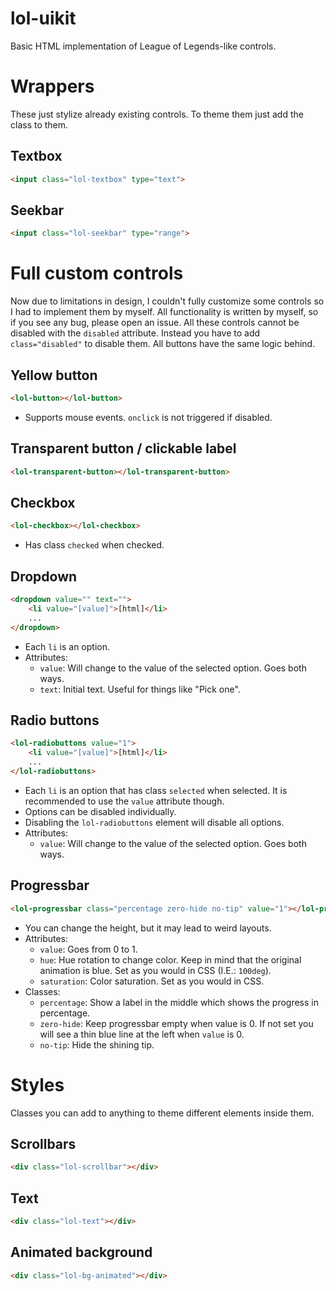 # lol-uikit
Basic HTML implementation of League of Legends-like controls.

# Wrappers

These just stylize already existing controls. To theme them just add the class to them.

## Textbox

```HTML
<input class="lol-textbox" type="text">
```

## Seekbar

```HTML
<input class="lol-seekbar" type="range">
```

# Full custom controls

Now due to limitations in design, I couldn't fully customize some controls so I had to implement them by myself.
All functionality is written by myself, so if you see any bug, please open an issue.
All these controls cannot be disabled with the `disabled` attribute. Instead you have to add `class="disabled"` to disable them.
All buttons have the same logic behind.

## Yellow button
```HTML
<lol-button></lol-button>
```

- Supports mouse events. `onclick` is not triggered if disabled.

## Transparent button / clickable label

```HTML
<lol-transparent-button></lol-transparent-button>
```

## Checkbox

```HTML
<lol-checkbox></lol-checkbox>
```

- Has class `checked` when checked.

## Dropdown

```HTML
<dropdown value="" text="">
    <li value="[value]">[html]</li>
    ...
</dropdown>
```

- Each `li` is an option.
- Attributes:
    - `value`: Will change to the value of the selected option. Goes both ways.
    - `text`: Initial text. Useful for things like "Pick one".

## Radio buttons

```HTML
<lol-radiobuttons value="1">
    <li value="[value]">[html]</li>
    ...
</lol-radiobuttons>
```

- Each `li` is an option that has class `selected` when selected. It is recommended to use the `value` attribute though.
- Options can be disabled individually.
- Disabling the `lol-radiobuttons` element will disable all options.
- Attributes:
    - `value`: Will change to the value of the selected option. Goes both ways.

## Progressbar

```HTML
<lol-progressbar class="percentage zero-hide no-tip" value="1"></lol-progressbar>
```

- You can change the height, but it may lead to weird layouts.
- Attributes:
    - `value`: Goes from 0 to 1.
    - `hue`: Hue rotation to change color. Keep in mind that the original animation is blue. Set as you would in CSS (I.E.: `100deg`).
    - `saturation`: Color saturation. Set as you would in CSS.
- Classes:
    - `percentage`: Show a label in the middle which shows the progress in percentage.
    - `zero-hide`: Keep progressbar empty when value is 0. If not set you will see a thin blue line at the left when `value` is 0.
    - `no-tip`: Hide the shining tip.

# Styles

Classes you can add to anything to theme different elements inside them.

## Scrollbars

```HTML
<div class="lol-scrollbar"></div>
```

## Text

```HTML
<div class="lol-text"></div>
```

## Animated background

```HTML
<div class="lol-bg-animated"></div>
```
